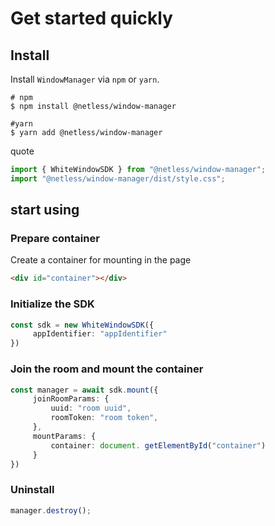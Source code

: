 # Get started quickly

## Install
Install `WindowManager` via `npm` or `yarn`.
```shell
# npm
$ npm install @netless/window-manager

#yarn
$ yarn add @netless/window-manager
```

quote
```typescript
import { WhiteWindowSDK } from "@netless/window-manager";
import "@netless/window-manager/dist/style.css";
```

## start using

### Prepare container
Create a container for mounting in the page
```html
<div id="container"></div>
```

### Initialize the SDK
```typescript
const sdk = new WhiteWindowSDK({
     appIdentifier: "appIdentifier"
})
```

### Join the room and mount the container
```typescript
const manager = await sdk.mount({
     joinRoomParams: {
         uuid: "room uuid",
         roomToken: "room token",
     },
     mountParams: {
         container: document. getElementById("container")
     }
})
```

### Uninstall
```typescript
manager.destroy();
```